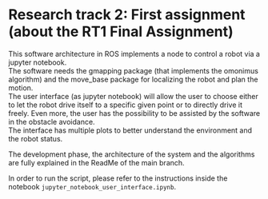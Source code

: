# Research track 2: First assignment (about the RT1 Final Assignment)
This software architecture in ROS implements a node to control a robot via a jupyter notebook.  
The software needs the gmapping package (that implements the omonimus algorithm) and the move_base package for localizing the robot and plan the motion.  
The user interface (as jupyter notebook) will allow the user to choose either to let the robot drive itself to a specific given point or to directly drive it freely. Even more, the user has the possibility to be assisted by the software in the obstacle avoidance.  
The interface has multiple plots to better understand the environment and the robot status.

The development phase, the architecture of the system and the algorithms are fully explained in the ReadMe of the main branch.  

In order to run the script, please refer to the instructions inside the notebook `jupyter_notebook_user_interface.ipynb`.
